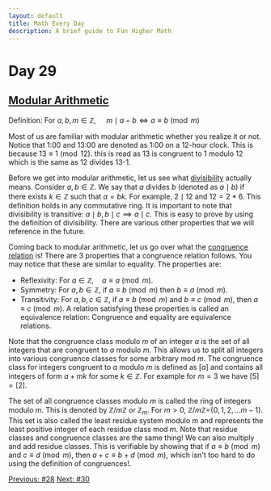 ```yaml
---
layout: default
title: Math Every Day
description: A brief guide to Fun Higher Math
---
```

# Day 29

## [Modular Arithmetic](https://en.wikipedia.org/wiki/Modular_arithmetic)

Definition: For $a,b,m\in \mathbb{Z}, \quad$ $m\mid a-b \iff a \equiv b\pmod{m}$

Most of us are familiar with modular arithmetic whether you realize it or not. Notice that 1:00 and 13:00 are denoted as 1:00 on a 12-hour clock. This is because $13\equiv 1 \pmod{12}$. this is read as 13 is congruent to 1 modulo 12 which is the same as 12 divides 13-1. 

Before we get into modular arithmetic, let us see what [divisibility](https://en.wikipedia.org/wiki/Divisibility_(ring_theory)) actually means. Consider $a,b\in \mathbb{Z}$. We say that $a$ divides $b$ (denoted as $a\mid b$) if there exists $k\in \mathbb{Z}$ such that $a=bk$. For example, $2\mid 12$ and $12=2\ast 6$. This definition holds in any commutative ring. It is important to note that divisibility is transitive:
$a\mid b, \,b\mid c \implies a \mid c$. This is easy to prove by using the definition of divisibility. There are various other properties that we will reference in the future.

Coming back to modular arithmetic, let us go over what the [congruence relation](https://en.wikipedia.org/wiki/Congruence_relation) is! There are 3 properties that a congruence relation follows. You may notice that these are similar to equality. The properties are:
- Reflexivity: For $a\in \mathbb{Z},\quad$$a\equiv a \pmod{m}$.
- Symmetry: For $a,b\in \mathbb{Z},$ if $a\equiv b \pmod{m}$ then $b\equiv a \pmod{m}$.
- Transitivity:  For $a,b,c\in \mathbb{Z},$ if $a\equiv b \pmod{m}$ and $b\equiv c \pmod{m}$, then $a\equiv c \pmod{m}$.
A relation satisfying these properties is called an equivalence relation: Congruence and equality are equivalence relations.

Note that the congruence class modulo $m$ of an integer $a$ is the set of all integers that are congruent to $a$ modulo $m$. This allows us to split all integers into various congruence classes for some arbitrary mod $m$. The congruence class for integers congruent to $a$ modulo $m$ is defined as $[a]$ and contains all integers of form $a+mk$ for some $k\in \mathbb{Z}$. For example for $m=3$ we have $[5]=[2]$.

The set of all congruence classes modulo $m$ is called the ring of integers modulo $m$. This is denoted by $\mathbb{Z}/m\mathbb{Z}$ or $\mathbb{Z}_m$. For $m>0$, $\mathbb{Z}/m\mathbb{Z}=${$0,1,2,\ldots m-1$}. This set is also called the least residue system modulo $m$ and represents the least positive integer of each residue class mod $m$. Note that residue classes and congruence classes are the same thing! We can also multiply and add residue classes. This is verifiable by showing that if $a \equiv b \pmod{m}$ and $c \equiv d \pmod{m}$, then $a + c \equiv b + d \pmod{m}$, which isn't too hard to do using the definition of congruences!.



<div class="day-nav-wrapper">
  <a href="./day28.html" class="day-nav__link">Previous: #28</a>
  <a href="./day30.html" class="day-nav__link">Next: #30</a>
</div>